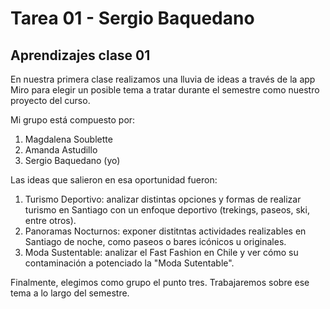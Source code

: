 # Tarea 01 - Sergio Baquedano
## Aprendizajes clase 01

En nuestra primera clase realizamos una lluvia de ideas a través de la app Miro para elegir un posible tema a tratar durante el semestre como nuestro proyecto del curso.

Mi grupo está compuesto por: 
1. Magdalena Soublette 
2. Amanda Astudillo
3. Sergio Baquedano (yo)

Las ideas que salieron en esa oportunidad fueron: 
1. Turismo Deportivo: analizar distintas opciones y formas de realizar turismo en Santiago con un enfoque deportivo (trekings, paseos, ski, entre otros).
2. Panoramas Nocturnos: exponer distitntas actividades realizables en Santiago de noche, como paseos o bares icónicos u originales.
3. Moda Sustentable: analizar el Fast Fashion en Chile y ver cómo su contaminación a potenciado la "Moda Sutentable".

Finalmente, elegimos como grupo el punto tres. Trabajaremos sobre ese tema a lo largo del semestre.